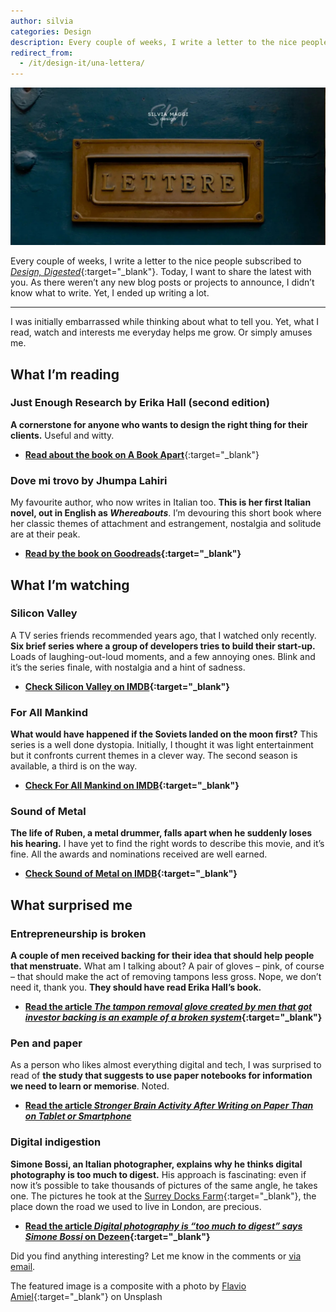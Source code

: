 ```yaml
---
author: silvia
categories: Design
description: Every couple of weeks, I write a letter to the nice people subscribed to Design, Digested. This is the one where I didn't know what to write.
redirect_from:
  - /it/design-it/una-lettera/
---
```

![My latest letter](/assets/images/smd-blog-featured-image_lettera.jpg)

Every couple of weeks, I write a letter to the nice people subscribed to [_Design, Digested_](https://silviamaggidesign.com/design-inspiration-newsletter-silvia-maggi/){:target="_blank"}. Today, I want to share the latest with you. As there weren’t any new blog posts or projects to announce, I didn’t know what to write. Yet, I ended up writing a lot.

---
I was initially embarrassed while thinking about what to tell you. Yet, what I read, watch and interests me everyday helps me grow. Or simply amuses me.

## What I’m reading

### Just Enough Research by Erika Hall (second edition)

**A cornerstone for anyone who wants to design the right thing for their clients.** Useful and witty.

* [**Read about the book on A Book Apart**](https://abookapart.com/products/just-enough-research){:target="_blank"}

### Dove mi trovo by Jhumpa Lahiri

My favourite author, who now writes in Italian too. **This is her first Italian novel, out in English as _Whereabouts_**. I’m devouring this short book where her classic themes of attachment and estrangement, nostalgia and solitude are at their peak.

* **[Read by the book on Goodreads](https://www.goodreads.com/book/show/41584982-dove-mi-trovo?from_search=true&from_srp=true&qid=lcMmyMCBkh&rank=1){:target="_blank"}**

## What I’m watching

### Silicon Valley

A TV series friends recommended years ago, that I watched only recently. **Six brief series where a group of developers tries to build their start-up.** Loads of laughing-out-loud moments, and a few annoying ones. Blink and it’s the series finale, with nostalgia and a hint of sadness.

* **[Check Silicon Valley on IMDB](https://www.imdb.com/title/tt2575988/?ref_=nv_sr_srsg_0){:target="_blank"}**

### For All Mankind

**What would have happened if the Soviets landed on the moon first?** This series is a well done dystopia. Initially, I thought it was light entertainment but it confronts current themes in a clever way. The second season is available, a third is on the way.

* **[Check For All Mankind on IMDB](https://www.imdb.com/title/tt7772588/?ref_=nv_sr_srsg_0){:target="_blank"}**

### Sound of Metal

**The life of Ruben, a metal drummer, falls apart when he suddenly loses his hearing.** I have yet to find the right words to describe this movie, and it’s fine. All the awards and nominations received are well earned.

* **[Check Sound of Metal on IMDB](https://www.imdb.com/title/tt5363618/?ref_=nv_sr_srsg_0){:target="_blank"}**

## What surprised me

### Entrepreneurship is broken

**A couple of men received backing for their idea that should help people that menstruate.** What am I talking about? A pair of gloves – pink, of course – that should make the act of removing tampons less gross. Nope, we don’t need it, thank you. **They should have read Erika Hall’s book.**

* **[Read the article _The tampon removal glove created by men that got investor backing is an example of a broken system_](https://womensagenda.com.au/latest/the-tampon-removal-glove-created-by-men-that-got-investor-backing-is-an-example-of-a-broken-system/){:target="_blank"}**

### Pen and paper

As a person who likes almost everything digital and tech, I was surprised to read of **the study that suggests to use paper notebooks for information we need to learn or memorise**. Noted.

* **[Read the article _Stronger Brain Activity After Writing on Paper Than on Tablet or Smartphone_](https://neurosciencenews.com/hand-writing-brain-activity-18069/)**

### Digital indigestion

**Simone Bossi, an Italian photographer, explains why he thinks digital photography is too much to digest.** His approach is fascinating: even if now it’s possible to take thousands of pictures of the same angle, he takes one. The pictures he took at the [Surrey Docks Farm](https://www.dezeen.com/2020/03/15/pup-architects-surrey-docks-farm-extension-architecture-london/){:target="_blank"}, the place down the road we used to live in London, are precious.

* **[Read the article _Digital photography is “too much to digest” says Simone Bossi_ on Dezeen](https://www.dezeen.com/2021/03/12/simone-bossi-architecture-photography-interview/){:target="_blank"}**

Did you find anything interesting? Let me know in the comments or [via email](https://silviamaggidesign.com/get-in-touch-silviamaggi/).

The featured image is a composite with a photo by [Flavio Amiel](https://unsplash.com/@flavioamiel){:target="_blank"} on Unsplash
